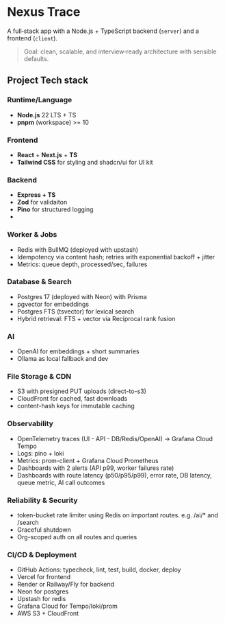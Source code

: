 # Nexus Trace

A full‑stack app with a Node.js + TypeScript backend (`server`) and
a frontend (`client`). 

> Goal: clean, scalable, and interview‑ready architecture with sensible
> defaults.

## Project Tech stack
### Runtime/Language
- **Node.js** 22 LTS + TS
- **pnpm** (workspace) >= 10
### Frontend
- **React** + **Next.js** + **TS**
- **Tailwind CSS** for styling and shadcn/ui for UI kit
### Backend
- **Express + TS**
- **Zod** for validaiton
- **Pino** for structured logging
- 
### Worker & Jobs
- Redis with BullMQ (deployed with upstash)
- Idempotency via content hash; retries with exponential backoff + jitter
- Metrics: queue depth, processed/sec, failures
### Database & Search
- Postgres 17 (deployed with Neon) with Prisma
- pgvector for embeddings
- Postgres FTS (tsvector) for lexical search
- Hybrid retrieval: FTS + vector via Reciprocal rank fusion
### AI
- OpenAI for embeddings + short summaries
- Ollama as local fallback and dev
### File Storage & CDN
- S3 with presigned PUT uploads (direct-to-s3)
- CloudFront for cached, fast downloads
- content-hash keys for immutable caching
### Observability
- OpenTelemetry traces (UI - API - DB/Redis/OpenAI) -> Grafana Cloud Tempo 
- Logs: pino + loki
- Metrics: prom-client + Grafana Cloud Prometheus 
- Dashboards with 2 alerts (API p99, worker failures rate)
- Dashboards with route latency (p50/p95/p99), error rate, DB latency, queue metric, AI call outcomes
### Reliability & Security
- token-bucket rate limiter using Redis on important routes. e.g. /ai/* and /search
- Graceful shutdown
- Org-scoped auth on all routes and queries
### CI/CD & Deployment
- GitHub Actions: typecheck, lint, test, build, docker, deploy
- Vercel for frontend
- Render or Railway/Fly for backend
- Neon for postgres
- Upstash for redis
- Grafana Cloud for Tempo/loki/prom
- AWS S3 + CloudFront